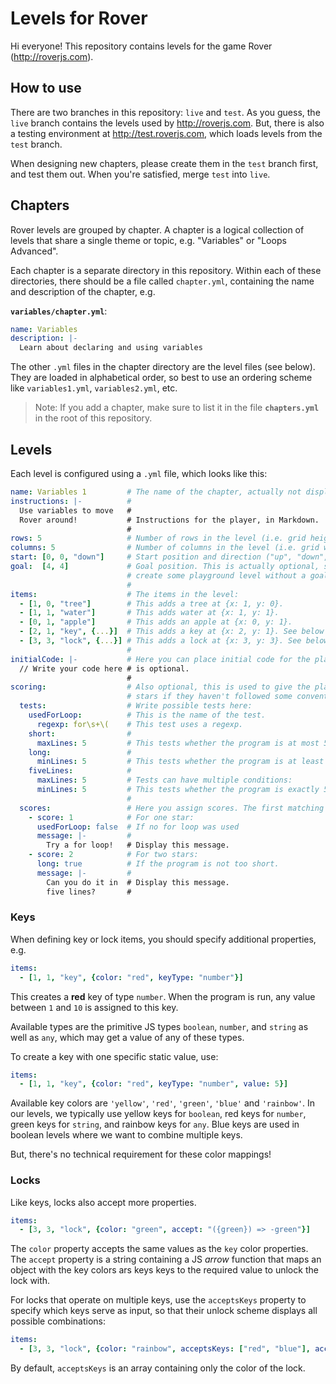# Levels for Rover

Hi everyone! This repository contains levels for the game Rover (http://roverjs.com).

## How to use

There are two branches in this repository: `live` and `test`. As you guess, the `live` branch contains the levels used
by http://roverjs.com. But, there is also a testing environment at http://test.roverjs.com, which loads levels from
the `test` branch.

When designing new chapters, please create them in the `test` branch first, and test them out. When you're satisfied,
merge `test` into `live`.

## Chapters

Rover levels are grouped by chapter. A chapter is a logical collection of levels that share a single theme or topic,
e.g. "Variables" or "Loops Advanced".

Each chapter is a separate directory in this repository. Within each of these directories, there should be a file called
`chapter.yml`, containing the name and description of the chapter, e.g.

**`variables/chapter.yml`**:
```yaml
name: Variables
description: |-
  Learn about declaring and using variables
```

The other `.yml` files in the chapter directory are the level files (see below). They are loaded in alphabetical order, so best to use
an ordering scheme like `variables1.yml`, `variables2.yml`, etc.

> Note: If you add a chapter, make sure to list it in the file **`chapters.yml`** in the root of this repository.

## Levels

Each level is configured using a `.yml` file, which looks like this:

```yaml
name: Variables 1         # The name of the chapter, actually not displayed, but fill it in anyway
instructions: |-          #
  Use variables to move   #
  Rover around!           # Instructions for the player, in Markdown.
                          #
rows: 5                   # Number of rows in the level (i.e. grid height).
columns: 5                # Number of columns in the level (i.e. grid width).
start: [0, 0, "down"]     # Start position and direction ("up", "down", "left", "right")
goal:  [4, 4]             # Goal position. This is actually optional, so you could in theory
                          # create some playground level without a goal.
                          #
items:                    # The items in the level:
  - [1, 0, "tree"]        # This adds a tree at {x: 1, y: 0}.
  - [1, 1, "water"]       # This adds water at {x: 1, y: 1}.
  - [0, 1, "apple"]       # This adds an apple at {x: 0, y: 1}.
  - [2, 1, "key", {...}]  # This adds a key at {x: 2, y: 1}. See below for keys & locks.
  - [3, 3, "lock", {...}] # This adds a lock at {x: 3, y: 3}. See below for keys & locks.
                          #
initialCode: |-           # Here you can place initial code for the player. This property
  // Write your code here # is optional.
                          #
scoring:                  # Also optional, this is used to give the player less than three
                          # stars if they haven't followed some convention or something.
  tests:                  # Write possible tests here:
    usedForLoop:          # This is the name of the test.
      regexp: for\s+\(    # This test uses a regexp.
    short:                #
      maxLines: 5         # This tests whether the program is at most 5 lines long.
    long:                 #
      minLines: 5         # This tests whether the program is at least 5 lines long.
    fiveLines:            #
      maxLines: 5         # Tests can have multiple conditions:
      minLines: 5         # This tests whether the program is exactly 5 lines long.
                          #
  scores:                 # Here you assign scores. The first matching score is used.
    - score: 1            # For one star:
      usedForLoop: false  # If no for loop was used
      message: |-         #
        Try a for loop!   # Display this message.
    - score: 2            # For two stars:
      long: true          # If the program is not too short.
      message: |-         #
        Can you do it in  # Display this message.
        five lines?       #
```

### Keys

When defining key or lock items, you should specify additional properties, e.g.

```yaml
items:
  - [1, 1, "key", {color: "red", keyType: "number"}]
```

This creates a **red** key of type `number`. When the program is run, any value between `1` and `10`
is assigned to this key.

Available types are the primitive JS types `boolean`, `number`, and `string` as well as `any`, which
may get a value of any of these types.

To create a key with one specific static value, use:

```yaml
items:
  - [1, 1, "key", {color: "red", keyType: "number", value: 5}]
```

Available key colors are `'yellow'`, `'red'`, `'green'`, `'blue'` and `'rainbow'`. In our levels,
we typically use yellow keys for `boolean`, red keys for `number`, green keys for `string`, and rainbow
keys for `any`. Blue keys are used in boolean levels where we want to combine multiple keys.

But, there's no technical requirement for these color mappings!

### Locks

Like keys, locks also accept more properties.

```yaml
items:
  - [3, 3, "lock", {color: "green", accept: "({green}) => -green"}]
```

The `color` property accepts the same values as the `key` color properties. The `accept` property
is a string containing a JS *arrow* function that maps an object with the key colors ars keys keys
to the required value to unlock the lock with.

For locks that operate on multiple keys, use the `acceptsKeys` property to specify which keys
serve as input, so that their unlock scheme displays all possible combinations:

```yaml
items:
  - [3, 3, "lock", {color: "rainbow", acceptsKeys: ["red", "blue"], accept: "({red, blue}) => red && blue"}]
```

By default, `acceptsKeys` is an array containing only the color of the lock.
